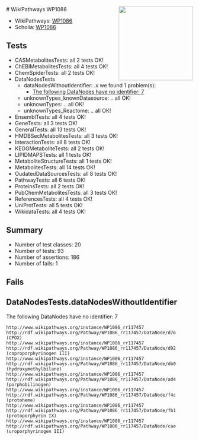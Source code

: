 <img style="float: right; width: 200px" src="https://upload.wikimedia.org/wikipedia/commons/thumb/8/83/Wplogo_with_text_500.png/640px-Wplogo_with_text_500.png" />
# WikiPathways WP1086

* WikiPathways: [WP1086](https://wikipathways.org/pathways/WP1086)
* Scholia: [WP1086](https://scholia.toolforge.org/wikipathways/WP1086)
## Tests
* CASMetabolitesTests: all 2 tests OK!
* ChEBIMetabolitesTests: all 4 tests OK!
* ChemSpiderTests: all 2 tests OK!
* DataNodesTests
    * dataNodesWithoutIdentifier: .x we found 1 problem(s):
        * [The following DataNodes have no identifier: 7](#d2d32fa6)
    * unknownTypes_knownDatasource: .. all OK!
    * unknownTypes: .. all OK!
    * unknownTypes_Reactome: .. all OK!
* EnsemblTests: all 4 tests OK!
* GeneTests: all 3 tests OK!
* GeneralTests: all 13 tests OK!
* HMDBSecMetabolitesTests: all 3 tests OK!
* InteractionTests: all 8 tests OK!
* KEGGMetaboliteTests: all 2 tests OK!
* LIPIDMAPSTests: all 1 tests OK!
* MetaboliteStructureTests: all 1 tests OK!
* MetabolitesTests: all 14 tests OK!
* OudatedDataSourcesTests: all 8 tests OK!
* PathwayTests: all 6 tests OK!
* ProteinsTests: all 2 tests OK!
* PubChemMetabolitesTests: all 3 tests OK!
* ReferencesTests: all 4 tests OK!
* UniProtTests: all 5 tests OK!
* WikidataTests: all 4 tests OK!


## Summary

* Number of test classes: 20
* Number of tests: 93
* Number of assertions: 186
* Number of fails: 1

## Fails

<a name="d2d32fa6" />

## DataNodesTests.dataNodesWithoutIdentifier

The following DataNodes have no identifier: 7
```
http://www.wikipathways.org/instance/WP1086_rr117457 http://rdf.wikipathways.org/Pathway/WP1086_rr117457/DataNode/d76 (CPOX)
http://www.wikipathways.org/instance/WP1086_rr117457 http://rdf.wikipathways.org/Pathway/WP1086_rr117457/DataNode/d92 (coproporphyrinogen III)
http://www.wikipathways.org/instance/WP1086_rr117457 http://rdf.wikipathways.org/Pathway/WP1086_rr117457/DataNode/db0 (hydroxymethylbilane)
http://www.wikipathways.org/instance/WP1086_rr117457 http://rdf.wikipathways.org/Pathway/WP1086_rr117457/DataNode/ad4 (porphobilinogen)
http://www.wikipathways.org/instance/WP1086_rr117457 http://rdf.wikipathways.org/Pathway/WP1086_rr117457/DataNode/f4c (protoheme)
http://www.wikipathways.org/instance/WP1086_rr117457 http://rdf.wikipathways.org/Pathway/WP1086_rr117457/DataNode/fb1 (protoporphyrin IX)
http://www.wikipathways.org/instance/WP1086_rr117457 http://rdf.wikipathways.org/Pathway/WP1086_rr117457/DataNode/cae (uroporphyrinogen III)
```

